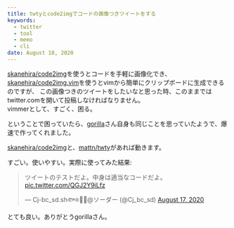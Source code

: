 ```yaml
---
title: twtyとcode2imgでコードの画像つきツイートをする
keywords:
  - twitter
  - tool
  - memo
  - cli
date: August 18, 2020
---
```


[skanehira/code2img](https://github.com/skanehira/code2img)を使うとコードを手軽に画像化でき、
[skanehira/code2img.vim](https://github.com/skanehira/code2img.vim)を使うとvimから簡単にクリップボードに生成できるのですが、
この画像つきのツイートをしたいなと思った時、このままではtwitter.comを開いて投稿しなければなりません。  
vimmerとして、すごく、困る。  

ということで困っていたら、[gorilla](https://twitter.com/gorilla0513)さん自身も同じことを思っていたようで、爆速で作ってくれました。

<script src="https://gist.github.com/skanehira/7dd6ed0dc8da8c6e87a11ab70ea83b53.js"></script>


[skanehira/code2img](https://github.com/skanehira/code2img)と、[mattn/twty](https://github.com/mattn/twty)があれば動きます。

すごい。使いやすい。実際に使ってみた結果:

<blockquote class="twitter-tweet"><p lang="ja" dir="ltr">ツイートのテストだよ。中身は適当なコードだよ。 <a href="https://t.co/QGJ2Y9iLfz">pic.twitter.com/QGJ2Y9iLfz</a></p>&mdash; Cj-bc_sd.sh🐟🔯🌸🐾@ソーダー (@Cj_bc_sd) <a href="https://twitter.com/Cj_bc_sd/status/1295377990524657665?ref_src=twsrc%5Etfw">August 17, 2020</a></blockquote> <script async src="https://platform.twitter.com/widgets.js" charset="utf-8"></script>

とても良い。ありがとうgorillaさん。
